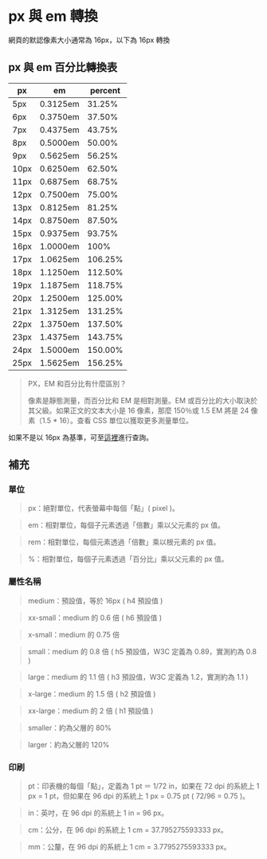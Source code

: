 # px 與 em 轉換

網頁的默認像素大小通常為 16px，以下為 16px 轉換

## px 與 em 百分比轉換表

| px   | em       | percent |
| ---- | -------- | ------- |
| 5px  | 0.3125em | 31.25%  |
| 6px  | 0.3750em | 37.50%  |
| 7px  | 0.4375em | 43.75%  |
| 8px  | 0.5000em | 50.00%  |
| 9px  | 0.5625em | 56.25%  |
| 10px | 0.6250em | 62.50%  |
| 11px | 0.6875em | 68.75%  |
| 12px | 0.7500em | 75.00%  |
| 13px | 0.8125em | 81.25%  |
| 14px | 0.8750em | 87.50%  |
| 15px | 0.9375em | 93.75%  |
| 16px | 1.0000em | 100%    |
| 17px | 1.0625em | 106.25% |
| 18px | 1.1250em | 112.50% |
| 19px | 1.1875em | 118.75% |
| 20px | 1.2500em | 125.00% |
| 21px | 1.3125em | 131.25% |
| 22px | 1.3750em | 137.50% |
| 23px | 1.4375em | 143.75% |
| 24px | 1.5000em | 150.00% |
| 25px | 1.5625em | 156.25% |

> PX，EM 和百分比有什麼區別？
>
> 像素是靜態測量，而百分比和 EM 是相對測量。EM 或百分比的大小取決於其父級。如果正文的文本大小是 16 像素，那麼 150％或 1.5 EM 將是 24 像素（1.5 \* 16）。查看 CSS 單位以獲取更多測量單位。

如果不是以 16px 為基準，可至[這裡](https://www.w3schools.com/tags/ref_pxtoemconversion.asp)進行查詢。

## 補充

### 單位

> px：絕對單位，代表螢幕中每個「點」( pixel )。

> em：相對單位，每個子元素透過「倍數」乘以父元素的 px 值。

> rem：相對單位，每個元素透過「倍數」乘以根元素的 px 值。

> %：相對單位，每個子元素透過「百分比」乘以父元素的 px 值。

### 屬性名稱

> medium：預設值，等於 16px ( h4 預設值 )

> xx-small：medium 的 0.6 倍 ( h6 預設值 )

> x-small：medium 的 0.75 倍

> small：medium 的 0.8 倍 ( h5 預設值，W3C 定義為 0.89，實測約為 0.8 )

> large：medium 的 1.1 倍 ( h3 預設值，W3C 定義為 1.2，實測約為 1.1 )

> x-large：medium 的 1.5 倍 ( h2 預設值 )

> xx-large：medium 的 2 倍 ( h1 預設值 )

> smaller：約為父層的 80%

> larger：約為父層的 120%

### 印刷

> pt：印表機的每個「點」，定義為 1 pt ＝ 1/72 in，如果在 72 dpi 的系統上 1 px = 1 pt，但如果在 96 dpi 的系統上 1 px = 0.75 pt ( 72/96 = 0.75 )。

> in：英吋，在 96 dpi 的系統上 1 in = 96 px。

> cm：公分，在 96 dpi 的系統上 1 cm = 37.795275593333 px。

> mm：公釐，在 96 dpi 的系統上 1 cm = 3.7795275593333 px。
